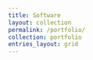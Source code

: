 ```yaml
---
title: Software
layout: collection
permalink: /portfolio/
collection: portfolio
entries_layout: grid
---
```

